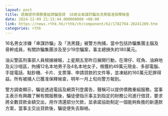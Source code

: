 ```yaml
---
layout: post
title: 訛稱提供債務重組誘騙借貸　16男女串謀詐騙及洗黑錢准保釋候查
date: 2024-12-09 21:15:44.000000000 +08:00
link: https://news.rthk.hk/rthk/ch/component/k2/1782764-20241209.htm
categories: rthk
---
```


16名男女涉嫌「串謀詐騙」及「洗黑錢」被警方拘捕，當中包括詐騙集團主腦及骨幹成員，有關詐騙集團涉及至少19宗騙案，事主總損失約180萬元。

油尖警區刑事部人員根據線報，上星期五至昨日展開行動，在灣仔、旺角、油麻地及尖沙咀區，拘捕12名本地男子及4名本地女子，檢獲約49萬元現金、多部電腦、手提電話、點鈔機、卡片、支票簿、申請貸款的文件等，並凍結約160萬元犯罪得益。所有被捕人已獲准保釋候查，明年一月上旬向警方報到。

警方調查顯示，騙徒透過電話及網頁刊登廣告，聲稱可以提供債務重組服務，當事主表示有興趣了解有關服務後，騙徒便指示事主到指定的財務公司進行借貸，要求將全數貸款金額交出，用作清還部分欠款，並承諾協助制定一個能夠負擔的新還款方案，當事主交出貸款後，騙徒便失去聯絡。
